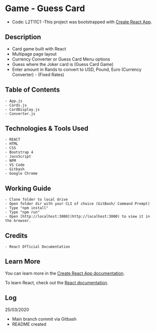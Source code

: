 # Game - Guess Card
 - Code: L2T11C1
 -This project was bootstrapped with [Create React App](https://github.com/facebook/create-react-app).
 
 ## Description
 - Card game built with React
 - Multipage page layout
 - Currency Converter or Guess Card Menu options
 - Guess where the Joker card is (Guess Card Game)
 - Enter amount in Rands to convert to USD, Pound, Euro (Currency Converter) - (Fixed Rates)
 
## Table of Contents
``` 
- App.js
- Cards.js
- CardDisplay.js
- Converter.js
```
    
## Technologies & Tools Used
``` 
- REACT
- HTML
- CSS
- Bootstrap 4
- JavsScript
- NPM
- VS Code
- Gitbash
- Google Chrome
```
    
## Working Guide
  
 ``` 
- Clone folder to local drive
- Open folder dir with your CLI of choice (GitBash/ Command Prompt)
- Type "npm install"
- Type "npm run"
- Open [http://localhost:3000](http://localhost:3000) to view it in the browser. 
```

     
## Credits

``` 
- React Official Documentation

```

## Learn More

You can learn more in the [Create React App documentation](https://facebook.github.io/create-react-app/docs/getting-started).

To learn React, check out the [React documentation](https://reactjs.org/).
  
 ## Log
 25/03/2020
 
- Main branch commit via Gitbash
- README created


 




